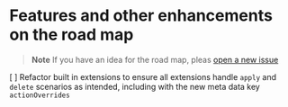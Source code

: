 # Features and other enhancements on the road map

> **Note**
> If you have an idea for the road map, pleas [open a new issue](https://github.com/nicc777/py-animus/issues/new?assignees=&labels=&template=enhancement.md&title=)

[ ] Refactor built in extensions to ensure all extensions handle `apply` and `delete` scenarios as intended, including with the new meta data key `actionOverrides`


